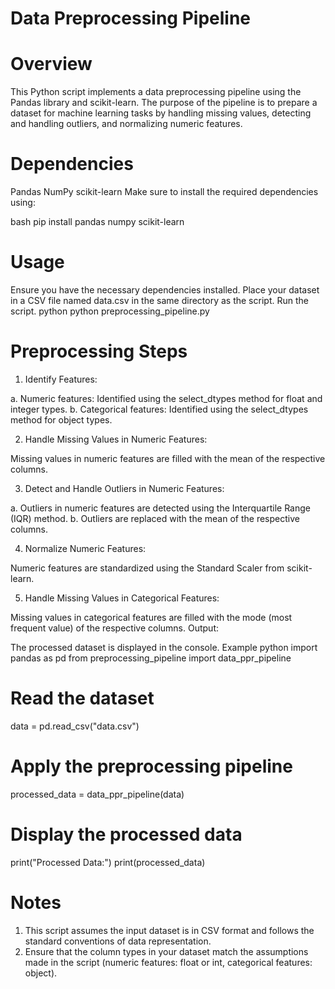 # Data Preprocessing Pipeline
# Overview
This Python script implements a data preprocessing pipeline using the Pandas library and scikit-learn. The purpose of the pipeline is to prepare a dataset for machine learning tasks by handling missing values, detecting and handling outliers, and normalizing numeric features.

# Dependencies
Pandas
NumPy
scikit-learn
Make sure to install the required dependencies using:

bash
pip install pandas numpy scikit-learn

# Usage
Ensure you have the necessary dependencies installed.
Place your dataset in a CSV file named data.csv in the same directory as the script.
Run the script.
python
python preprocessing_pipeline.py
# Preprocessing Steps
1. Identify Features:

a. Numeric features: Identified using the select_dtypes method for float and integer types.
b. Categorical features: Identified using the select_dtypes method for object types.

2. Handle Missing Values in Numeric Features:

Missing values in numeric features are filled with the mean of the respective columns.

3. Detect and Handle Outliers in Numeric Features:

a. Outliers in numeric features are detected using the Interquartile Range (IQR) method.
b. Outliers are replaced with the mean of the respective columns.

4. Normalize Numeric Features:

Numeric features are standardized using the Standard Scaler from scikit-learn.

5. Handle Missing Values in Categorical Features:

Missing values in categorical features are filled with the mode (most frequent value) of the respective columns.
Output:

The processed dataset is displayed in the console.
Example
python
import pandas as pd
from preprocessing_pipeline import data_ppr_pipeline

# Read the dataset
data = pd.read_csv("data.csv")

# Apply the preprocessing pipeline
processed_data = data_ppr_pipeline(data)

# Display the processed data
print("Processed Data:")
print(processed_data)
# Notes
1. This script assumes the input dataset is in CSV format and follows the standard conventions of data representation.
2. Ensure that the column types in your dataset match the assumptions made in the script (numeric features: float or int, categorical features: object).






